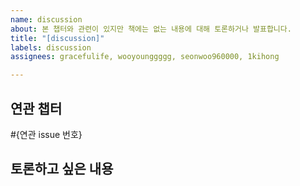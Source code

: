 ```yaml
---
name: discussion
about: 본 챕터와 관련이 있지만 책에는 없는 내용에 대해 토론하거나 발표합니다.
title: "[discussion]"
labels: discussion
assignees: gracefulife, wooyounggggg, seonwoo960000, 1kihong

---
```


## 연관 챕터
#{연관 issue 번호}

## 토론하고 싶은 내용

